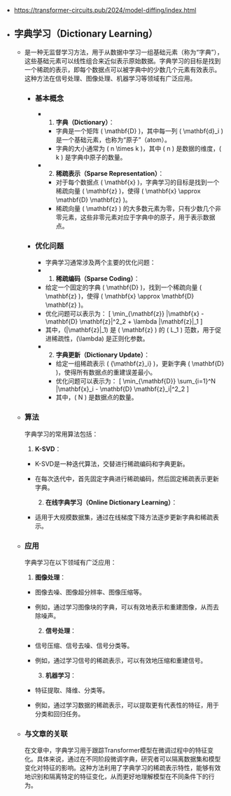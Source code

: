 - https://transformer-circuits.pub/2024/model-diffing/index.html
- ## 字典学习（Dictionary Learning）
	- 是一种无监督学习方法，用于从数据中学习一组基础元素（称为“字典”），这些基础元素可以线性组合来近似表示原始数据。字典学习的目标是找到一个稀疏的表示，即每个数据点可以被字典中的少数几个元素有效表示。这种方法在信号处理、图像处理、机器学习等领域有广泛应用。
		- ### 基本概念
			- 1. **字典（Dictionary）**：
				- 字典是一个矩阵 \( \mathbf{D} \)，其中每一列 \( \mathbf{d}_i \) 是一个基础元素，也称为“原子”（atom）。
				- 字典的大小通常为 \( n \times k \)，其中 \( n \) 是数据的维度，\( k \) 是字典中原子的数量。
			- 2. **稀疏表示（Sparse Representation）**：
				- 对于每个数据点 \( \mathbf{x} \)，字典学习的目标是找到一个稀疏向量 \( \mathbf{z} \)，使得 \( \mathbf{x} \approx \mathbf{D} \mathbf{z} \)。
				- 稀疏向量 \( \mathbf{z} \) 的大多数元素为零，只有少数几个非零元素，这些非零元素对应于字典中的原子，用于表示数据点。
		- ### 优化问题
			- 字典学习通常涉及两个主要的优化问题：
			- 1. **稀疏编码（Sparse Coding）**：
			- 给定一个固定的字典 \( \mathbf{D} \)，找到一个稀疏向量 \( \mathbf{z} \)，使得 \( \mathbf{x} \approx \mathbf{D} \mathbf{z} \)。
			- 优化问题可以表示为：
			  \[
			  \min_{\mathbf{z}} \|\mathbf{x} - \mathbf{D} \mathbf{z}\|^2_2 + \lambda \|\mathbf{z}\|_1
			  \]
			- 其中，\(\|\mathbf{z}\|_1\) 是 \( \mathbf{z} \) 的 \( L_1 \) 范数，用于促进稀疏性，\(\lambda\) 是正则化参数。
			- 2. **字典更新（Dictionary Update）**：
				- 给定一组稀疏表示 \( \{\mathbf{z}_i\} \)，更新字典 \( \mathbf{D} \)，使得所有数据点的重建误差最小。
				- 优化问题可以表示为：
				  \[
				  \min_{\mathbf{D}} \sum_{i=1}^N \|\mathbf{x}_i - \mathbf{D} \mathbf{z}_i\|^2_2
				  \]
				- 其中，\( N \) 是数据点的数量。
	- ### 算法
	  
	  字典学习的常用算法包括：
	  
	  1. **K-SVD**：
		- K-SVD是一种迭代算法，交替进行稀疏编码和字典更新。
		- 在每次迭代中，首先固定字典进行稀疏编码，然后固定稀疏表示更新字典。
		  
		  2. **在线字典学习（Online Dictionary Learning）**：
		- 适用于大规模数据集，通过在线梯度下降方法逐步更新字典和稀疏表示。
	- ### 应用
	  
	  字典学习在以下领域有广泛应用：
	  
	  1. **图像处理**：
		- 图像去噪、图像超分辨率、图像压缩等。
		- 例如，通过学习图像块的字典，可以有效地表示和重建图像，从而去除噪声。
		  
		  2. **信号处理**：
		- 信号压缩、信号去噪、信号分类等。
		- 例如，通过学习信号的稀疏表示，可以有效地压缩和重建信号。
		  
		  3. **机器学习**：
		- 特征提取、降维、分类等。
		- 例如，通过学习数据的稀疏表示，可以提取更有代表性的特征，用于分类和回归任务。
	- ### 与文章的关联
	  
	  在文章中，字典学习用于跟踪Transformer模型在微调过程中的特征变化。具体来说，通过在不同阶段微调字典，研究者可以隔离数据集和模型变化对特征的影响。这种方法利用了字典学习的稀疏表示特性，能够有效地识别和隔离特定的特征变化，从而更好地理解模型在不同条件下的行为。